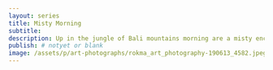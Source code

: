 ```yaml
---
layout: series
title: Misty Morning
subtitle:
description: Up in the jungle of Bali mountains morning are a misty enchanting show that slowly fades into the day.
publish: # notyet or blank
image: /assets/p/art-photographs/rokma_art_photography-190613_4582.jpeg
---
```

